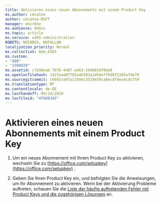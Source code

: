 ```yaml
---
title: Aktivieren eines neuen Abonnements mit einem Product Key
ms.author: cmcatee
author: cmcatee-MSFT
manager: mnirkhe
ms.audience: Admin
ms.topic: article
ms.service: o365-administration
ROBOTS: NOINDEX, NOFOLLOW
localization_priority: Normal
ms.collection: Adm_O365
ms.custom:
- "480"
- "1500028"
ms.assetid: c7b98eab-707b-4487-a463-294b010f0da6
ms.openlocfilehash: 142feaddf705a4b583a1d5beffb96f2105afde70
ms.sourcegitcommit: c6692ce0fa1358ec3529e59ca0ecdfdea4cdc759
ms.translationtype: MT
ms.contentlocale: de-DE
ms.lasthandoff: 09/14/2020
ms.locfileid: "47668345"
---
```

# <a name="activate-a-new-subscription-with-a-product-key"></a>Aktivieren eines neuen Abonnements mit einem Product Key

1. Um ein neues Abonnement mit Ihrem Product Key zu aktivieren, wechseln Sie zu [https://office.com/setupkey](https://office.com/setupkey) .

2. Geben Sie Ihren Product Key ein, und befolgten Sie die Anweisungen, um Ihr Abonnement zu aktivieren. Wenn bei der Aktivierung Probleme auftreten, schauen Sie die [Liste der häufig auftretenden Fehler mit Product Keys und die zugehörigen Lösungen](https://docs.microsoft.com/microsoft-365/commerce/product-key-errors-and-solutions) an.